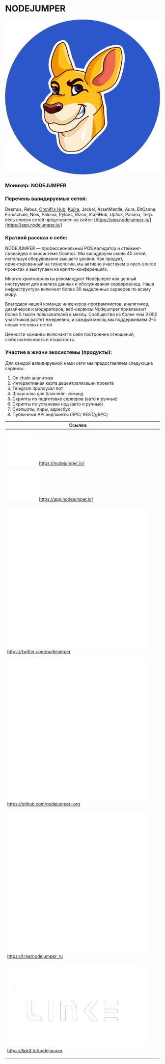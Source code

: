 # NODEJUMPER

<img src="../../.gitbook/assets/image (9) (1) (3).png" alt="" data-size="original">

### **Моникер:** NODEJUMPER

### **Перечень валидируемых сетей:**&#x20;

Desmos, Rebus, [Omniflix Hub](../../cosmobook/omniflix.md), [Kujira](../../cosmobook/kujira.md), Jackal, AssetMantle, Aura, BitCanna, Firmachain, Nois, Paloma, Pylons, Rizon, StaFiHub, Uptick, Paloma, Terp. весь список сетей представлен на сайте: [https://app.nodejumper.io/](https://app.nodejumper.io/)

### **Краткий рассказ о себе:**&#x20;

NODEJUMPER — профессиональный POS валидатор и стейкинг-провайдер в экосистеме Cosmos. Мы валидируем около 40 сетей, используя оборудование высшего уровня. Как продукт, ориентированный на технологии, мы активно участвуем в open-source проектах и выступаем на крипто-конференциях.

Многие криптопроекты рекомендуют Nodejumper как ценный инструмент для анализа данных и обслуживания серверов/нод. Наша инфраструктура включает более 30 выделенных серверов по всему миру.

Благодаря нашей команде инженеров-программистов, аналитиков, дизайнеров и модераторов, веб-сервисы Nodejumper привлекают более 5 тысяч пользователей в месяц. Сообщество из более чем 3 000 участников растет ежедневно, и каждый месяц мы поддерживаем 2–5 новых тестовых сетей.

Ценности команды включают в себя построение отношений, любознательность и открытость.

### **Участие в жизни экосистемы (продукты):**&#x20;

Для каждой валидируемой нами сети мы предоставляем следующие сервисы:

1. On chain аналитика
2. Интерактивная карта децентрализации проекта
3. Telegram пропоузал бот
4. Шпаргалка для блокчейн-команд
5. Скрипты по подготовке серверов (авто и ручные)
6. Скрипты по установке нод (авто и ручные)
7. Снэпшоты, пиры, адресбук
8. Публичные API эндпоинты (RPC/ REST/gRPC)



<table><thead><tr><th>Ссылки:</th><th data-hidden></th><th data-hidden></th></tr></thead><tbody><tr><td><p><img src="../../.gitbook/assets/icons8-интернет-100 (9).png" alt="" data-size="line"> <a href="https://nodejumper.io/">https://nodejumper.io/</a> </p><p><img src="../../.gitbook/assets/icons8-работа-100.png" alt="" data-size="line"> <a href="https://app.nodejumper.io/">https://app.nodejumper.io/</a> </p><p><img src="../../.gitbook/assets/icons8-твиттер-500 (8).png" alt="" data-size="line"> <a href="https://twitter.com/nodejumper">https://twitter.com/nodejumper</a> </p><p><img src="../../.gitbook/assets/icons8-github-480 (4).png" alt="" data-size="line"> <a href="https://github.com/nodejumper-org">https://github.com/nodejumper-org</a> </p><p><img src="../../.gitbook/assets/icons8-телеграмма-app-480 (9).png" alt="" data-size="line"> <a href="https://t.me/nodejumper_ru">https://t.me/nodejumper_ru</a> </p><p><img src="../../.gitbook/assets/C91A6AF2-32C9-401C-B367-212DF65CD552-transformed 4.png" alt="" data-size="line"> <a href="https://link3.to/nodejumper">https://link3.to/nodejumper</a></p></td><td></td><td></td></tr></tbody></table>

